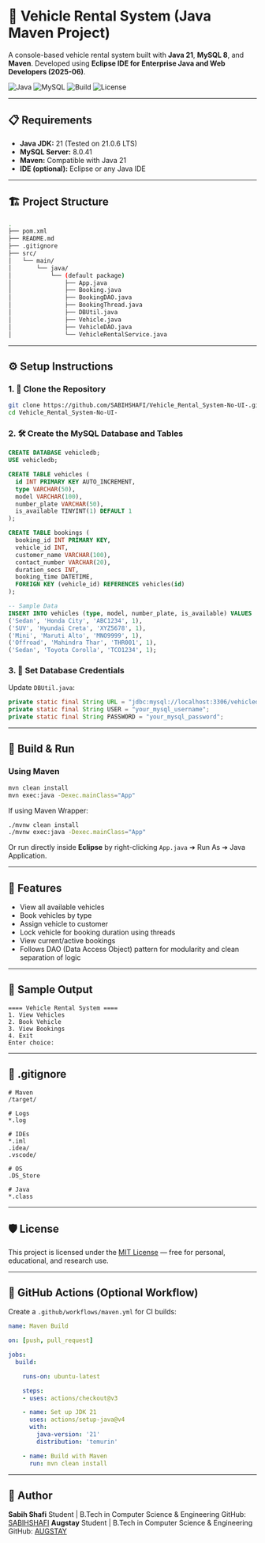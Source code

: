 # 🚗 Vehicle Rental System (Java Maven Project)

A console-based vehicle rental system built with **Java 21**, **MySQL 8**, and **Maven**.
Developed using **Eclipse IDE for Enterprise Java and Web Developers (2025-06)**.

![Java](https://img.shields.io/badge/Java-21-blue)
![MySQL](https://img.shields.io/badge/MySQL-8.0.41-blue)
![Build](https://img.shields.io/github/actions/workflow/status/SABIHSHAFI/Vehicle_Rental_System-No-UI-/maven.yml?branch=main)
![License](https://img.shields.io/badge/License-MIT-green)

---

## 📋 Requirements

* **Java JDK:** 21 (Tested on 21.0.6 LTS)
* **MySQL Server:** 8.0.41
* **Maven:** Compatible with Java 21
* **IDE (optional):** Eclipse or any Java IDE

---

## 🏗️ Project Structure

```bash
.
├── pom.xml
├── README.md
├── .gitignore
├── src/
│   └── main/
│       └── java/
│           └── (default package)
│               ├── App.java
│               ├── Booking.java
│               ├── BookingDAO.java
│               ├── BookingThread.java
│               ├── DBUtil.java
│               ├── Vehicle.java
│               ├── VehicleDAO.java
│               └── VehicleRentalService.java
```

---

## ⚙️ Setup Instructions

### 1. 📅 Clone the Repository

```bash
git clone https://github.com/SABIHSHAFI/Vehicle_Rental_System-No-UI-.git
cd Vehicle_Rental_System-No-UI-
```

### 2. 🛠️ Create the MySQL Database and Tables

```sql
CREATE DATABASE vehicledb;
USE vehicledb;

CREATE TABLE vehicles (
  id INT PRIMARY KEY AUTO_INCREMENT,
  type VARCHAR(50),
  model VARCHAR(100),
  number_plate VARCHAR(50),
  is_available TINYINT(1) DEFAULT 1
);

CREATE TABLE bookings (
  booking_id INT PRIMARY KEY,
  vehicle_id INT,
  customer_name VARCHAR(100),
  contact_number VARCHAR(20),
  duration_secs INT,
  booking_time DATETIME,
  FOREIGN KEY (vehicle_id) REFERENCES vehicles(id)
);

-- Sample Data
INSERT INTO vehicles (type, model, number_plate, is_available) VALUES
('Sedan', 'Honda City', 'ABC1234', 1),
('SUV', 'Hyundai Creta', 'XYZ5678', 1),
('Mini', 'Maruti Alto', 'MNO9999', 1),
('Offroad', 'Mahindra Thar', 'THR001', 1),
('Sedan', 'Toyota Corolla', 'TCO1234', 1);
```

### 3. 🔑 Set Database Credentials

Update `DBUtil.java`:

```java
private static final String URL = "jdbc:mysql://localhost:3306/vehicledb";
private static final String USER = "your_mysql_username";
private static final String PASSWORD = "your_mysql_password";
```

---

## 🚀 Build & Run

### Using Maven

```bash
mvn clean install
mvn exec:java -Dexec.mainClass="App"
```

If using Maven Wrapper:

```bash
./mvnw clean install
./mvnw exec:java -Dexec.mainClass="App"
```

Or run directly inside **Eclipse** by right-clicking `App.java` ➔ Run As ➔ Java Application.

---

## 🤖 Features

* View all available vehicles
* Book vehicles by type
* Assign vehicle to customer
* Lock vehicle for booking duration using threads
* View current/active bookings
* Follows DAO (Data Access Object) pattern for modularity and clean separation of logic

---

## 💾 Sample Output

```text
==== Vehicle Rental System ====
1. View Vehicles
2. Book Vehicle
3. View Bookings
4. Exit
Enter choice:
```

---

## 📁 .gitignore

```
# Maven
/target/

# Logs
*.log

# IDEs
*.iml
.idea/
.vscode/

# OS
.DS_Store

# Java
*.class
```

---

## 🛡️ License

This project is licensed under the [MIT License](LICENSE) — free for personal, educational, and research use.

---

## 🔧 GitHub Actions (Optional Workflow)

Create a `.github/workflows/maven.yml` for CI builds:

```yaml
name: Maven Build

on: [push, pull_request]

jobs:
  build:

    runs-on: ubuntu-latest

    steps:
    - uses: actions/checkout@v3

    - name: Set up JDK 21
      uses: actions/setup-java@v4
      with:
        java-version: '21'
        distribution: 'temurin'

    - name: Build with Maven
      run: mvn clean install
```

---

## 🙋 Author

**Sabih Shafi**
Student | B.Tech in Computer Science & Engineering
GitHub: [SABIHSHAFI](https://github.com/SABIHSHAFI)
**Augstay**
Student | B.Tech in Computer Science & Engineering
GitHub: [AUGSTAY](https://github.com/AugstayGupta)
